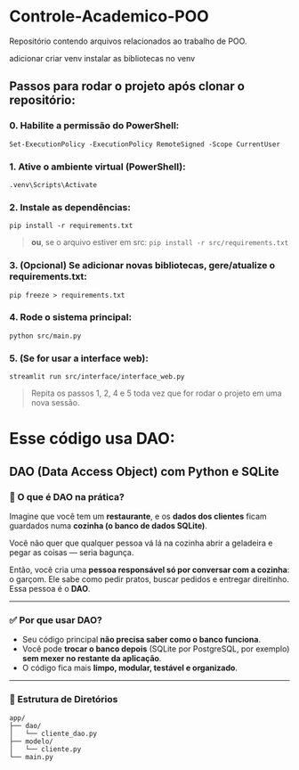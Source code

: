 # Controle-Academico-POO

Repositório contendo arquivos relacionados ao trabalho de POO.

adicionar criar venv
instalar as bibliotecas no venv


## Passos para rodar o projeto após clonar o repositório:

### 0. Habilite a permissão do PowerShell:
`Set-ExecutionPolicy -ExecutionPolicy RemoteSigned -Scope CurrentUser`

### 1. Ative o ambiente virtual (PowerShell):
`.venv\Scripts\Activate`

### 2. Instale as dependências:
`pip install -r requirements.txt`
> **ou**, se o arquivo estiver em src:
`pip install -r src/requirements.txt`

### 3. (Opcional) Se adicionar novas bibliotecas, gere/atualize o requirements.txt:
`pip freeze > requirements.txt`

### 4. Rode o sistema principal:
`python src/main.py`

### 5. (Se for usar a interface web):
`streamlit run src/interface/interface_web.py`

> Repita os passos 1, 2, 4 e 5 toda vez que for rodar o projeto em uma nova sessão.

# Esse código usa DAO:

## DAO (Data Access Object) com Python e SQLite

### 🧠 O que é DAO na prática?

Imagine que você tem um **restaurante**, e os **dados dos clientes** ficam guardados numa **cozinha (o banco de dados SQLite)**.

Você não quer que qualquer pessoa vá lá na cozinha abrir a geladeira e pegar as coisas — seria bagunça.

Então, você cria uma **pessoa responsável só por conversar com a cozinha**: o garçom. Ele sabe como pedir pratos, buscar pedidos e entregar direitinho. Essa pessoa é o **DAO**.

---

### ✅ Por que usar DAO?

- Seu código principal **não precisa saber como o banco funciona**.
- Você pode **trocar o banco depois** (SQLite por PostgreSQL, por exemplo) **sem mexer no restante da aplicação**.
- O código fica mais **limpo, modular, testável e organizado**.

---

### 📁 Estrutura de Diretórios

```plaintext
app/
├── dao/
│   └── cliente_dao.py
├── modelo/
│   └── cliente.py
└── main.py
```




